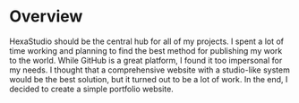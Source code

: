 ﻿# Overview

HexaStudio should be the central hub for all of my projects. I spent a lot of time working and planning to find the best
method for publishing my work to the world. While GitHub is a great platform, I found it too impersonal for my needs. I
thought that a comprehensive website with a studio-like system would be the best solution, but it turned out to be a lot
of work. In the end, I decided to create a simple portfolio website.